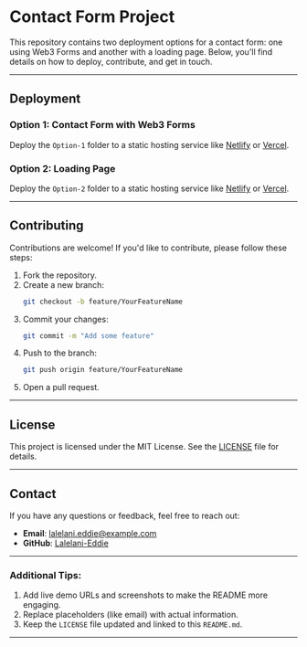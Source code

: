 
# Contact Form Project

This repository contains two deployment options for a contact form: one using Web3 Forms and another with a loading page. Below, you'll find details on how to deploy, contribute, and get in touch.

---

## Deployment

### Option 1: Contact Form with Web3 Forms
Deploy the `Option-1` folder to a static hosting service like [Netlify](https://www.netlify.com/) or [Vercel](https://vercel.com/).

### Option 2: Loading Page
Deploy the `Option-2` folder to a static hosting service like [Netlify](https://www.netlify.com/) or [Vercel](https://vercel.com/).

---

## Contributing

Contributions are welcome! If you'd like to contribute, please follow these steps:

1. Fork the repository.
2. Create a new branch:
   ```bash
   git checkout -b feature/YourFeatureName
   ```
3. Commit your changes:
   ```bash
   git commit -m "Add some feature"
   ```
4. Push to the branch:
   ```bash
   git push origin feature/YourFeatureName
   ```
5. Open a pull request.

---

## License

This project is licensed under the MIT License. See the [LICENSE](LICENSE) file for details.

---

## Contact

If you have any questions or feedback, feel free to reach out:

- **Email**: lalelani.eddie@example.com
- **GitHub**: [Lalelani-Eddie](https://github.com/Lalelani-Eddie)

---

### Additional Tips:
1. Add live demo URLs and screenshots to make the README more engaging.
2. Replace placeholders (like email) with actual information.
3. Keep the `LICENSE` file updated and linked to this `README.md`.

---
